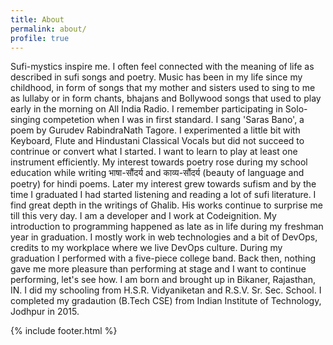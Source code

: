 ```yaml
---
title: About
permalink: about/
profile: true
---
```


Sufi-mystics inspire me. I often feel connected with the
meaning of life as described in sufi songs and poetry. Music has been in
my life since my childhood, in form of songs that my mother and sisters
used to sing to me as lullaby or in form chants, bhajans and Bollywood
songs that used to play early in the morning on All India Radio. I
remember participating in Solo-singing competetion when I was in first
standard. I sang 'Saras Bano', a poem by Gurudev RabindraNath Tagore. I
experimented a little bit with Keyboard, Flute and Hindustani Classical
Vocals but did not succeed to contrinue or convert what I started. I
want to learn to play at least one instrument efficiently.
My interest towards poetry rose during my school education while writing
भाषा-सौंदर्य and काव्य-सौंदर्य (beauty of language and poetry) for hindi poems.
Later my interest grew towards sufism and by the time I graduated I had
started listening and reading a lot of sufi literature. I find great
depth in the writings of Ghalib. His works continue to surprise me till
this very day.
I am a developer and I work at Codeignition. My introduction to
programming happened as late as in life during my freshman year in
graduation. I mostly work in web technologies and a bit of DevOps,
credits to my workplace where we live DevOps culture.
During my graduation I performed with a five-piece college band. Back
then, nothing gave me more pleasure than performing at stage and I want
to continue performing, let's see how.
I am born and brought up in Bikaner, Rajasthan, IN. I did my schooling
from H.S.R. Vidyaniketan and R.S.V. Sr. Sec. School. I completed my gradaution (B.Tech CSE) from
Indian Institute of Technology, Jodhpur in 2015.


{% include footer.html %}
